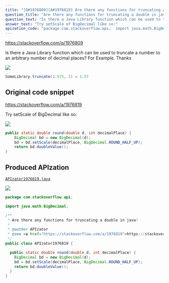 ```yaml
---
title: "[Q#1976809][A#1976819] Are there any functions for truncating a double in java?"
question_title: "Are there any functions for truncating a double in java?"
question_text: "Is there a Java Library function which can be used to truncate a number to an arbitrary number of decimal places? For Example. Thanks"
answer_text: "Try setScale of BigDecimal like so:"
apization_code: "package com.stackoverflow.api;  import java.math.BigDecimal;  /**  * Are there any functions for truncating a double in java?  *  * @author APIzator  * @see <a href=\"https://stackoverflow.com/a/1976819\">https://stackoverflow.com/a/1976819</a>  */ public class APIzator1976819 {    public static double round(double d, int decimalPlace) {     BigDecimal bd = new BigDecimal(d);     bd = bd.setScale(decimalPlace, BigDecimal.ROUND_HALF_UP);     return bd.doubleValue();   } }"
---
```


https://stackoverflow.com/q/1976809

Is there a Java Library function which can be used to truncate a number to an arbitrary number of decimal places?
For Example.
Thanks


<div class="code-logo"><img src="/stackoverflow.png" /></div>

```java
SomeLibrary.truncate(1.575, 2) = 1.57
```


## Original code snippet

https://stackoverflow.com/a/1976819

Try setScale of BigDecimal like so:

<div class="code-logo"><img src="/stackoverflow.png" /></div>

```java
public static double round(double d, int decimalPlace) {
    BigDecimal bd = new BigDecimal(d);
    bd = bd.setScale(decimalPlace, BigDecimal.ROUND_HALF_UP);
    return bd.doubleValue();
}
```

## Produced APIzation

[`APIzator1976819.java`](https://github.com/blind-papers/apization-temp-data/raw/main/search/APIzator1976819.java)

<div class="code-logo"><img src="/apizator.png" /></div>

```java
package com.stackoverflow.api;

import java.math.BigDecimal;

/**
 * Are there any functions for truncating a double in java?
 *
 * @author APIzator
 * @see <a href="https://stackoverflow.com/a/1976819">https://stackoverflow.com/a/1976819</a>
 */
public class APIzator1976819 {

  public static double round(double d, int decimalPlace) {
    BigDecimal bd = new BigDecimal(d);
    bd = bd.setScale(decimalPlace, BigDecimal.ROUND_HALF_UP);
    return bd.doubleValue();
  }
}

```